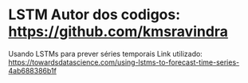 # LSTM  Autor dos codigos: https://github.com/kmsravindra
Usando LSTMs para prever séries temporais
Link utilizado: https://towardsdatascience.com/using-lstms-to-forecast-time-series-4ab688386b1f

